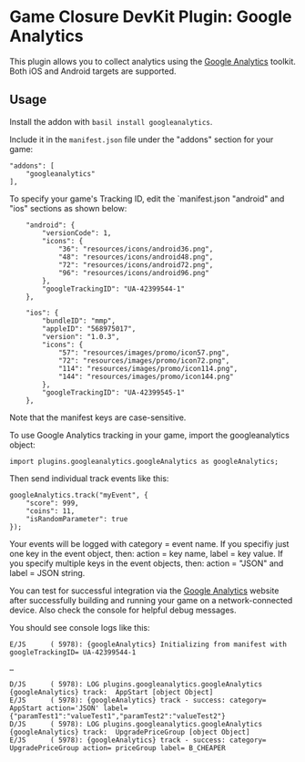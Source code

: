 # Game Closure DevKit Plugin: Google Analytics

This plugin allows you to collect analytics using the [Google Analytics](https://www.google.com/analytics/) toolkit.  Both iOS and Android targets are supported.

## Usage

Install the addon with `basil install googleanalytics`.

Include it in the `manifest.json` file under the "addons" section for your game:

~~~
"addons": [
	"googleanalytics"
],
~~~

To specify your game's Tracking ID, edit the `manifest.json "android" and "ios" sections as shown below:

~~~
	"android": {
		"versionCode": 1,
		"icons": {
			"36": "resources/icons/android36.png",
			"48": "resources/icons/android48.png",
			"72": "resources/icons/android72.png",
			"96": "resources/icons/android96.png"
		},
		"googleTrackingID": "UA-42399544-1"
	},
~~~

~~~
	"ios": {
		"bundleID": "mmp",
		"appleID": "568975017",
		"version": "1.0.3",
		"icons": {
			"57": "resources/images/promo/icon57.png",
			"72": "resources/images/promo/icon72.png",
			"114": "resources/images/promo/icon114.png",
			"144": "resources/images/promo/icon144.png"
		},
		"googleTrackingID": "UA-42399545-1"
	},
~~~

Note that the manifest keys are case-sensitive.

To use Google Analytics tracking in your game, import the googleanalytics object:

~~~
import plugins.googleanalytics.googleAnalytics as googleAnalytics;
~~~

Then send individual track events like this:

~~~
googleAnalytics.track("myEvent", {
	"score": 999,
	"coins": 11,
	"isRandomParameter": true
});
~~~

Your events will be logged with category = event name.  If you specifiy just one key in the event object, then: action = key name, label = key value.  If you specify multiple keys in the event objects, then: action = "JSON" and label = JSON string.

You can test for successful integration via the [Google Analytics](https://www.google.com/analytics/) website after successfully building and running your game on a network-connected device.  Also check the console for helpful debug messages.

You should see console logs like this:

~~~
E/JS      ( 5978): {googleAnalytics} Initializing from manifest with googleTrackingID= UA-42399544-1

…

D/JS      ( 5978): LOG plugins.googleanalytics.googleAnalytics {googleAnalytics} track:  AppStart [object Object]
E/JS      ( 5978): {googleAnalytics} track - success: category= AppStart action='JSON' label= {"paramTest1":"valueTest1","paramTest2":"valueTest2"}
D/JS      ( 5978): LOG plugins.googleanalytics.googleAnalytics {googleAnalytics} track:  UpgradePriceGroup [object Object]
E/JS      ( 5978): {googleAnalytics} track - success: category= UpgradePriceGroup action= priceGroup label= B_CHEAPER
~~~
